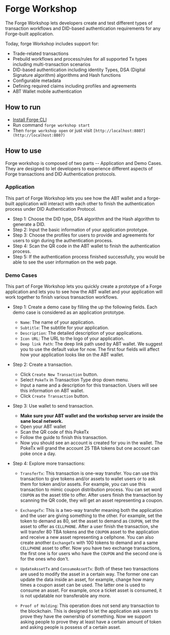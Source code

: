 # Forge Workshop

The Forge Workshop lets developers create and test different types of transaction workflows and DID-based authentication requirements for any Forge-built application.

Today, forge Workshop includes support for:

- Trade-related transactions
- Prebuild workflows and process/rules for all supported Tx types including multi-transaction scenarios
- DID-based authentication including identity Types, DSA (Digital Signature algorithm) algorithms and Hash functions
- Configurable metadata
- Defining required claims including profiles and agreements
- ABT Wallet mobile authentication

## How to run

- [Install Forge CLI](https://docs.arcblock.io/forge/latest/tools/forge_cli.html#install-forge-cli)
- Run command `forge workshop start`
- Then `forge workshop open` or just visit `[http://localhost:8807](http://localhost:8807)`

## How to use

Forge workshop is composed of two parts -- Application and Demo Cases. They are designed to let developers to experience different aspects of Forge transactions and DID Authentication protocols.

### Application

This part of Forge Workshop lets you see how the ABT wallet and a forge-built application will interact with each other to finish the authentication process under DID Authentication Protocol.

- Step 1: Choose the DID type, DSA algorithm and the Hash algorithm to generate a DID.
- Step 2: Input the basic information of your application prototype.
- Step 3: Choose the profiles for users to provide and agreements for users to sign during the authentication process.
- Step 4: Scan the QR code in the ABT wallet to finish the authentication process.
- Step 5: If the authentication process finished successfully, you would be able to see the user information on the web page.

### Demo Cases

This part of Forge Workshop lets you quickly create a prototype of a Forge application and lets you to see how the ABT wallet and your application will work together to finish various transaction workflows.

- Step 1: Create a demo case by filling the up the following fields. Each demo case is considered as an application prototype.

  - `Name`: The name of your application.
  - `Subtitle`: The subtitle for your application.
  - `Description`: The detailed description of your applications.
  - `Icon URL`: The URL to the logo of your application.
  - `Deep link Path`: The deep link path used by ABT wallet. We suggest you to use the default value for now.
    The first four fields will affect how your application looks like on the ABT wallet.

- Step 2: Create a transaction.

  - Click `Create New Transaction` button.
  - Select `PokeTx` in Transaction Type drop down menu.
  - Input a name and a description for this transaction. Users will see this information on ABT wallet.
  - Click `Create Transaction` button.

- Step 3: Use wallet to send transaction.

  - **Make sure your ABT wallet and the workshop server are inside the sane local network.**
  - Open your ABT wallet
  - Scan the QR code of this PokeTx
  - Follow the guide to finish this transaction.
  - Now you should see an account is created for you in the wallet. The PokeTx will grand the account 25 TBA tokens but one account can poke once a day.

- Step 4: Explore more transactions:

  - `TransferTx`: This transaction is one-way transfer. You can use this transaction to give tokens and/or assets to wallet users or to ask them for token and/or assets. For example, you can use this transaction to mimic coupon distribution process. You can set word `COUPON` as the asset title to offer. After users finish the transaction by scanning the QR code, they will get an asset representing a coupon.

  - `ExchangeTx`: This is a two-way transfer meaning both the application and the user are giving something to the other. For example, set the token to demand as 80, set the asset to demand as `COUPON`, set the asset to offer as `CELLPHONE`. After a user finish the transaction, she will transfer 80 TBA tokens and the `COUPON` asset to the application and receive a new asset representing a cellphone. You can also create another `ExchangeTx` with 100 tokens to demand and a same `CELLPHONE` asset to offer. Now you have two exchange transactions, the first one is for users who have the `COUPON` and the second one is for the ones who don't.

  - `UpdateAssetTx` and `ConsumeAssetTx`: Both of these two transactions are used to modify the asset in a certain way. The former one can update the data inside an asset, for example, change how many times a coupon asset can be used. The latter one is used to consume an asset. For example, once a ticket asset is consumed, it is not updatable nor transferable any more.

  - `Proof of Holding`: This operation does not send any transaction to the blockchain. This is designed to let the application ask users to prove they have the ownership of something. Now we support asking people to prove they at least have a certain amount of token and asking people is possess of a certain asset.
